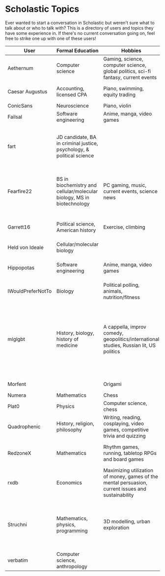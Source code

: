 # Scholastic Topics

Ever wanted to start a conversation in Scholastic but weren't sure what to talk about or who to talk with? This is a directory of users and topics they have some experience in. If there's no current conversation going on, feel free to strike one up with one of these users!

| User | Formal Education | Hobbies | Specialties |
|-|-|-|-|
| Aethernum | Computer science | Gaming, science, computer science, global politics, sci-fi fantasy, current events |  |
| Caesar Augustus | Accounting, licensed CPA | Piano, swimming, equity trading | Accounting, tax, financial regulation |
| ConicSans | Neuroscience | Piano, violin | Science, music |
| Failsal | Software engineering | Anime, manga, video games |  |
| fart | JD candidate, BA in criminal justice, psychology, & political science |  | Criminal procedure, abnormal psychology, college planning, civil rights |
| Fearfire22 | BS in biochemistry and cellular/molecular biology, MS in biotechnology | PC gaming, music, current events, science news | Pharmaceutical industry: regulatory, clinical, research, structure, financial |
| Garrett16 | Political science, American history | Exercise, climbing | Democracy, methodology of political science |
| Held von Ideale | Cellular/molecular biology |  |  |
| Hippopotas | Software engineering | Anime, manga, video games | Chinese news and current events, life in the Bay Area |
| IWouldPreferNotTo | Biology | Political polling, animals, nutrition/fitness |  |
| mlglgbt | History, biology, history of medicine | A cappella, improv comedy, geopolitics/international studies, Russian lit, US politics | History of disease concepts, history of plague, Russian history, 19th century diplomacy, epidemic disease, genomics |
| Morfent |  | Origami | Computer science |
| Numera | Mathematics | Chess | Linear algebra |
| Plat0 | Physics | Computer science, chess |  |
| Quadrophenic | History, religion, philosophy | Writing, reading, cosplaying, video games, competitive trivia and quizzing | US history, biblical studies, history of religion |
| RedzoneX | Mathematics | Rhythm games, running, tabletop RPGs and board games | Linear algebra, computer science, Spanish |
| rxdb | Economics | Maximizing utilization of money, games of the mental persuasion, current issues and sustainability | Economics |
| Struchni | Mathematics, physics, programming | 3D modelling, urban exploration | Applied mathematics, particle physics, quantum mechanics, quantum field theory |
| verbatim | Computer science, anthropology |  |  |
